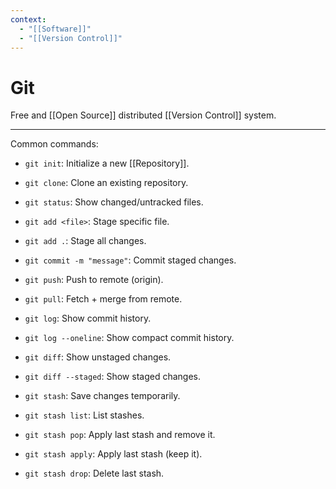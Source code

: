 ```yaml
---
context:
  - "[[Software]]"
  - "[[Version Control]]"
---
```


# Git

Free and [[Open Source]] distributed [[Version Control]] system.

---

Common commands:

- `git init`: Initialize a new [[Repository]].
- `git clone`: Clone an existing repository.

- `git status`: Show changed/untracked files.
- `git add <file>`: Stage specific file.
- `git add .`: Stage all changes.
- `git commit -m "message"`: Commit staged changes.
- `git push`: Push to remote (origin).
- `git pull`: Fetch + merge from remote.

- `git log`: Show commit history.
- `git log --oneline`: Show compact commit history.
- `git diff`: Show unstaged changes.
- `git diff --staged`: Show staged changes.

- `git stash`: Save changes temporarily.
- `git stash list`: List stashes.
- `git stash pop`: Apply last stash and remove it.
- `git stash apply`: Apply last stash (keep it).
- `git stash drop`: Delete last stash.
